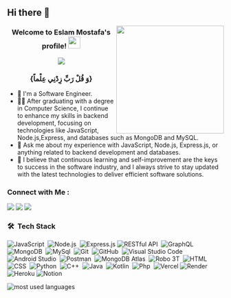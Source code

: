 ## Hi there 👋

<!--
**EslamElgamel/EslamElgamel** is a ✨ _special_ ✨ repository because its `README.md` (this file) appears on your GitHub profile.


<img width="250" align="right" src="https://c.tenor.com/_DOBjnGspYAAAAAM/code-coding.gif">

<h3 align="center">
  Welcome to Yousef Dergham's profile!
  <img src="https://media.giphy.com/media/hvRJCLFzcasrR4ia7z/giphy.gif" width="28">
</h3>

<!-- Typing SVG by DenverCoder1 - https://github.com/DenverCoder1/readme-typing-svg -->

<img width="250" align="right" src="https://c.tenor.com/_DOBjnGspYAAAAAM/code-coding.gif">

<h3 align="center">
  Welcome to Eslam Mostafa's profile!
  <img src="https://media.giphy.com/media/hvRJCLFzcasrR4ia7z/giphy.gif" width="28">
</h3>

<!-- Typing SVG by DenverCoder1 - https://github.com/DenverCoder1/readme-typing-svg -->
<p align="center">
  <a href="https://github.com/DenverCoder1/readme-typing-svg"><img src="https://readme-typing-svg.herokuapp.com/?lines=Back-End%20|%20Node.js%20Developer;Always%20learning%20new%20things&font=Fira%20Code&center=true&width=440&height=45&color=f75c7e&vCenter=true&size=22"></a>
</p> 
<h3 align="center"> {وَ قُلْ رَبِّ زِدْنِي عِلْماً} </h3>


- 🏢 I'm a Software Engineer.
- 👨‍💻 After graduating with a degree in Computer Science, I continue to enhance my skills in backend development, focusing on technologies like JavaScript, Node.js,Express, and databases such as MongoDB and MySQL.
- 💬 Ask me about my experience with JavaScript, Node.js, Express.js, or anything related to backend development and databases.
- 🎯 I believe that continuous learning and self-improvement are the keys to success in the software industry, and I always strive to stay updated with the latest technologies to deliver efficient software solutions.


### Connect with Me :

<a href="https://www.linkedin.com/in/eslam-mostafa-6b8b57306/" target="_blank"><img src="https://img.shields.io/badge/Eslam%20Mostafa-0077B5?style=for-the-badge&logo=Linkedin&logoColor=white"/></a>
<a href="islam.mostafa893@gmail.com‏" target="_blank"><img src="https://img.shields.io/badge/Eslam%20Mostafa-D14836?style=for-the-badge&logo=Gmail&logoColor=white"/></a>
<a href="https://t.me/Eslam_Mostafa1154" target="_blank"><img src="https://img.shields.io/badge/-Eslam%20Mostafa-0077B5?style=for-the-badge&logo=Telegram&logoColor=white"/></a>



### 🛠 &nbsp;Tech Stack
![JavaScript](https://img.shields.io/badge/-JavaScript-05122A?style=flat&logo=javascript)&nbsp;
![Node.js](https://img.shields.io/badge/-Node.js-05122A?style=flat&logo=node.js&logoColor=339933)&nbsp;
![Express.js](https://img.shields.io/badge/-Express-000000?style=flat&logo=express&logoColor=white)
![RESTful API](https://img.shields.io/badge/-RESTful%20API-05122A?style=flat&logo=restapi&logoColor=green)&nbsp;
![GraphQL](https://img.shields.io/badge/-GraphQL-05122A?style=flat&logo=GraphQL)&nbsp;
![MongoDB](https://img.shields.io/badge/-MongoDB-05122A?style=flat&logo=MongoDB)&nbsp;
![MySql](https://img.shields.io/badge/-MySql-05122A?style=flat&logo=MySql)&nbsp;
![Git](https://img.shields.io/badge/-Git-05122A?style=flat&logo=git)&nbsp;
![GitHub](https://img.shields.io/badge/-GitHub-05122A?style=flat&logo=github)&nbsp;
![Visual Studio Code](https://img.shields.io/badge/-Visual%20Studio%20Code-05122A?style=flat&logo=visualstudiocode&logoColor=007ACC)&nbsp;
![Android Studio](https://img.shields.io/badge/-Android%20Studio-05122A?style=flat&logo=android-studio&logoColor=3DDC84)&nbsp;
![Postman](https://img.shields.io/badge/-Postman-05122A?style=flat&logo=postman&logoColor=FF6C37)&nbsp;
![MongoDB Atlas](https://img.shields.io/badge/-MongoDB%20Atlas-05122A?style=flat&logo=mongodb&logoColor=47A248)&nbsp;
![Robo 3T](https://img.shields.io/badge/-Robo%203T-05122A?style=flat&logo=robo3t&logoColor=4DB33D)&nbsp;
![HTML](https://img.shields.io/badge/-HTML-05122A?style=flat&logo=HTML5)&nbsp;
![CSS](https://img.shields.io/badge/-CSS-05122A?style=flat&logo=CSS3&logoColor=1572B6)&nbsp;
![Python](https://img.shields.io/badge/-Python%20-05122A?style=flat&logo=python)&nbsp;
![C++](https://img.shields.io/badge/-C++-05122A?style=flat&logo=CPlusPlus)&nbsp;
![Java](https://img.shields.io/badge/-Java-05122A?style=flat&logo=Java)&nbsp;
![Kotlin](https://img.shields.io/badge/-Kotlin-05122A?style=flat&logo=Kotlin)&nbsp;
![Php](https://img.shields.io/badge/-Php-05122A?style=flat&logo=Php)&nbsp;
![Vercel](https://img.shields.io/badge/-Vercel-05122A?style=flat&logo=vercel)
![Render](https://img.shields.io/badge/-Render-05122A?style=flat&logo=Render)
![Heroku](https://img.shields.io/badge/-Heroku-05122A?style=flat&logo=Heroku)
![Notion](https://img.shields.io/badge/-Notion-000000?style=flat&logo=notion&logoColor=white)






<img align="left" src="https://github-readme-stats.vercel.app/api/top-langs?username=EslamElgamel&show_icons=true&locale=en&layout=compact&theme=radical" alt="most used languages" />

<br>

